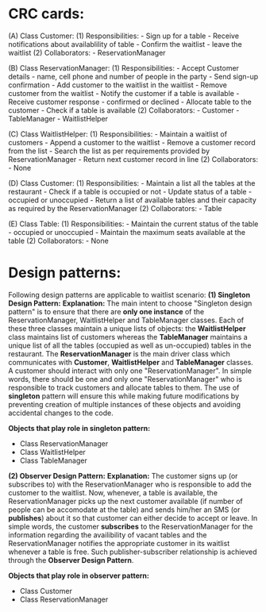**CRC cards:**
==============
(A) Class Customer:
	(1) Responsibilities:
		- Sign up for a table
		- Receive notifications about availablility of table
		- Confirm the waitlist
		- leave the waitlist
	(2) Collaborators:
		- ReservationManager

(B) Class ReservationManager:
	(1) Responsibilities:
		- Accept Customer details - name, cell phone and number of people in the party
		- Send sign-up confirmation
		- Add customer to the waitlist in the waitlist
		- Remove customer from the waitlist
		- Notify the customer if a table is available
		- Receive customer response - confirmed or declined
		- Allocate table to the customer
		- Check if a table is available
	(2) Collaborators:
		- Customer
		- TableManager
		- WaitlistHelper

(C) Class WaitlistHelper:
	(1) Responsibilities:
		- Maintain a waitlist of customers
		- Append a customer to the waitlist
		- Remove a customer record from the list
		- Search the list as per requirements provided by ReservationManager
		- Return next customer record in line
	(2) Collaborators:
		- None

(D) Class Customer:
	(1) Responsibilities:
		- Maintain a list all the tables at the restaurant
		- Check if a table is occupied or not
		- Update status of a table - occupied or unoccupied
		- Return a list of available tables and their capacity as required by the ReservationManager
	(2) Collaborators:
		- Table

(E) Class Table:
	(1) Responsibilities:
		- Maintain the current status of the table - occupied or unoccupied
		- Maintain the maximum seats available at the table
	(2) Collaborators:
		- None

**Design patterns:** 
====================
Following design patterns are applicable to waitlist scenario:
**(1) Singleton Design Pattern:**
**Explanation:**
The main intent to choose "Singleton design pattern" is to ensure that there are **only one instance** of the ReservationManager, WaitlistHelper and TableManager classes. Each of these three classes maintain a unique lists of objects: the **WaitlistHelper** class maintains list of customers whereas the **TableManager** maintains a unique list of all the tables (occupied as well as un-occupied) tables in the restaurant. The **ReservationManager** is the main driver class which communicates with **Customer**, **WaitlistHelper** and **TableManager** classes. A customer should interact with only one "ReservationManager". In simple words, there should be one and only one "ReservationManager" who is responsible to track customers and allocate tables to them. The use of **singleton** pattern will ensure this while making future modifications by preventing creation of multiple instances of these objects and avoiding accidental changes to the code.

**Objects that play role in singleton pattern:**
- Class ReservationManager
- Class WaitlistHelper
- Class TableManager

**(2) Observer Design Pattern:**
**Explanation:**
The customer signs up (or subscribes to) with the ReservationManager who is responsible to add the customer to the waitlist. Now, whenever, a table is available, the ReservationManager picks up the next customer available (if number of people can be accomodate at the table) and sends him/her an SMS (or **publishes**) about it so that customer can either decide to accept or leave. In simple words, the customer **subscribes** to the ReservationManager for the information regarding the availibility of vacant tables and the ReservationManager notifies the appropriate customer in its waitlist whenever a table is free. Such publisher-subscriber relationship is achieved through the **Observer Design Pattern**.

**Objects that play role in observer pattern:**
- Class Customer
- Class ReservationManager


